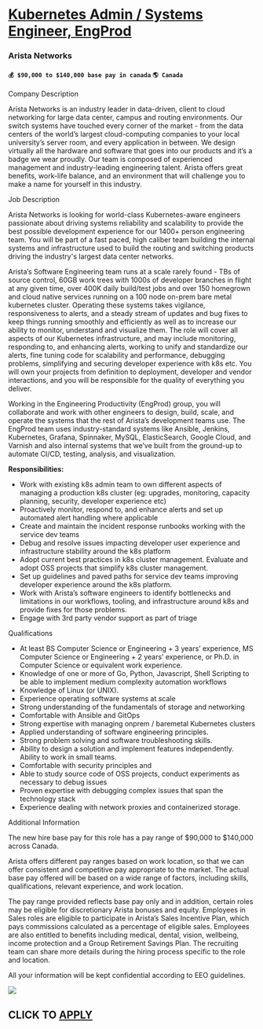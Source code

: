 # [Kubernetes Admin / Systems Engineer, EngProd](https://www.remotewlb.com/apply/kubernetes-admin-systems-engineer-engprod-68325)  
### Arista Networks  
#### `💰 $90,000 to $140,000 base pay in canada` `🌎 Canada`  
  
  

Company Description

Arista Networks is an industry leader in data-driven, client to cloud networking for large data center, campus and routing environments. Our switch systems have touched every corner of the market - from the data centers of the world’s largest cloud-computing companies to your local university’s server room, and every application in between. We design virtually all the hardware and software that goes into our products and it’s a badge we wear proudly. Our team is composed of experienced management and industry-leading engineering talent. Arista offers great benefits, work-life balance, and an environment that will challenge you to make a name for yourself in this industry.

  
  

Job Description

Arista Networks is looking for world-class Kubernetes-aware engineers passionate about driving systems reliability and scalability to provide the best possible development experience for our 1400+ person engineering team. You will be part of a fast paced, high caliber team building the internal systems and infrastructure used to build the routing and switching products driving the industry's largest data center networks.

Arista’s Software Engineering team runs at a scale rarely found - TBs of source control, 60GB work trees with 1000s of developer branches in flight at any given time, over 400K daily build/test jobs and over 150 homegrown and cloud native services running on a 100 node on-prem bare metal kubernetes cluster. Operating these systems takes vigilance, responsiveness to alerts, and a steady stream of updates and bug fixes to keep things running smoothly and efficiently as well as to increase our ability to monitor, understand and visualize them. The role will cover all aspects of our Kubernetes infrastructure, and may include monitoring, responding to, and enhancing alerts, working to unify and standardize our alerts, fine tuning code for scalability and performance, debugging problems, simplifying and securing developer experience with k8s etc. You will own your projects from definition to deployment, developer and vendor interactions, and you will be responsible for the quality of
everything you deliver.

Working in the Engineering Productivity (EngProd) group, you will collaborate and work with other engineers to design, build, scale, and operate the systems that the rest of Arista’s development teams use. The EngProd team uses industry-standard systems like Ansible, Jenkins, Kubernetes, Grafana, Spinnaker, MySQL, ElasticSearch, Google Cloud, and Varnish and also internal systems that we’ve built from the ground-up to automate CI/CD, testing, analysis, and visualization.

 **Responsibilities:**

  * Work with existing k8s admin team to own different aspects of managing a production k8s cluster (eg: upgrades, monitoring, capacity planning, security, developer experience etc)
  * Proactively monitor, respond to, and enhance alerts and set up automated alert handling where applicable
  * Create and maintain the incident response runbooks working with the service dev teams
  * Debug and resolve issues impacting developer user experience and infrastructure stability around the k8s platform
  * Adopt current best practices in k8s cluster management. Evaluate and adopt OSS projects that simplify k8s cluster management. 
  * Set up guidelines and paved paths for service dev teams improving developer experience around the k8s platform.
  * Work with Arista’s software engineers to identify bottlenecks and limitations in our workflows, tooling, and infrastructure around k8s and provide fixes for those problems.
  * Engage with 3rd party vendor support as part of triage

  
  

Qualifications

  * At least BS Computer Science or Engineering + 3 years’ experience, MS Computer Science or Engineering + 2 years’ experience, or Ph.D. in Computer Science or equivalent work experience.
  * Knowledge of one or more of Go, Python, Javascript, Shell Scripting to be able to implement medium complexity automation workflows
  * Knowledge of Linux (or UNIX).
  * Experience operating software systems at scale
  * Strong understanding of the fundamentals of storage and networking
  * Comfortable with Ansible and GitOps
  * Strong expertise with managing onprem / baremetal Kubernetes clusters
  * Applied understanding of software engineering principles.
  * Strong problem solving and software troubleshooting skills.
  * Ability to design a solution and implement features independently. Ability to work in small teams.
  * Comfortable with security principles and 
  * Able to study source code of OSS projects, conduct experiments as necessary to debug issues
  * Proven expertise with debugging complex issues that span the technology stack
  * Experience dealing with network proxies and containerized storage.

  
  

Additional Information

The new hire base pay for this role has a pay range of $90,000 to $140,000 across Canada.

Arista offers different pay ranges based on work location, so that we can offer consistent and competitive pay appropriate to the market. The actual base pay offered will be based on a wide range of factors, including skills, qualifications, relevant experience, and work location.

The pay range provided reflects base pay only and in addition, certain roles may be eligible for discretionary Arista bonuses and equity. Employees in Sales roles are eligible to participate in Arista’s Sales Incentive Plan, which pays commissions calculated as a percentage of eligible sales. Employees are also entitled to benefits including medical, dental, vision, wellbeing, income protection and a Group Retirement Savings Plan. The recruiting team can share more details during the hiring process specific to the role and location.

All your information will be kept confidential according to EEO guidelines.

![](https://remotive.com/job/track/1900424/blank.gif?source=public_api)  
## CLICK TO [APPLY](https://www.remotewlb.com/apply/kubernetes-admin-systems-engineer-engprod-68325)

